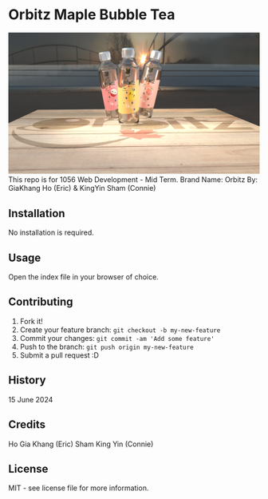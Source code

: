 # Orbitz Maple Bubble Tea
![Orbitz](images/Orbitz%20Bottle_pic_5.png)
This repo is for 1056 Web Development - Mid Term.
Brand Name: Orbitz
By: GiaKhang Ho (Eric) & KingYin Sham (Connie)

## Installation

No installation is required.

## Usage

Open the index file in your browser of choice.

## Contributing

1. Fork it!
2. Create your feature branch: `git checkout -b my-new-feature`
3. Commit your changes: `git commit -am 'Add some feature'`
4. Push to the branch: `git push origin my-new-feature`
5. Submit a pull request :D

## History

15 June 2024

## Credits

Ho Gia Khang (Eric)
Sham King Yin (Connie)

## License

MIT - see license file for more information.